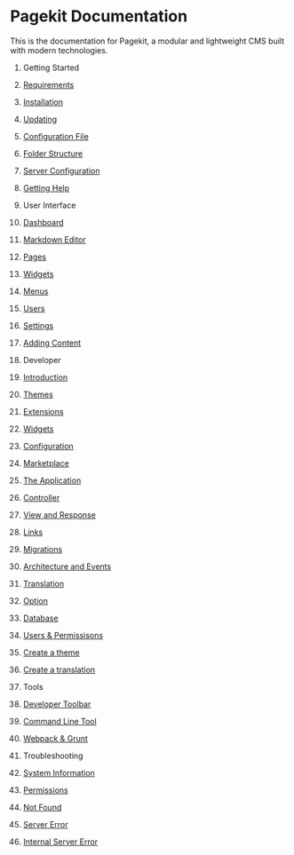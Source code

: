Pagekit Documentation
=====================

This is the documentation for Pagekit, a modular and lightweight CMS built with modern technologies.

1. Getting Started

  1. [Requirements](getting-started/requirements.md)
  2. [Installation](getting-started/installation.md)
  3. [Updating](getting-started/updating.md)
  4. [Configuration File](getting-started/configuration-file.md)
  5. [Folder Structure](getting-started/folder-structure.md)
  6. [Server Configuration](getting-started/server-configuration.md)
  7. [Getting Help](getting-started/getting-help.md)

2. User Interface
  1. [Dashboard](user-interface/dashboard.md)
  2. [Markdown Editor](user-interface/markdown-editor.md)
  3. [Pages](user-interface/pages.md)
  4. [Widgets](user-interface/widgets.md)
  5. [Menus](user-interface/menus.md)
  6. [Users](user-interface/users.md)
  7. [Settings](user-interface/settings.md)
  8. [Adding Content](user-interface/adding-content.md)

3. Developer
  1. [Introduction](developer/introduction.md)
  2. [Themes](developer/themes.md)
  3. [Extensions](developer/extensions.md)
  4. [Widgets](developer/widgets.md)
  5. [Configuration](developer/configuration.md)
  6. [Marketplace](developer/marketplace.md)
  7. [The Application](developer/application.md)
  8. [Controller](developer/controller.md)
  9. [View and Response](developer/view-response.md)
  10. [Links](developer/links.md)
  11. [Migrations](developer/migrations.md)
  12. [Architecture and Events](developer/architecture-events.md)
  13. [Translation](developer/translation.md)
  14. [Option](developer/api-option.md)
  15. [Database](developer/database.md)
  16. [Users &amp; Permissisons](developer/database.md)
  17. [Create a theme](developer/guide-theme.md)
  18. [Create a translation](developer/guide-translation.md)

4. Tools
  1. [Developer Toolbar](tools/developer-toolbar.md)
  2. [Command Line Tool](tools/command-line-tool.md)
  2. [Webpack &amp; Grunt](tools/webpack-grunt.md)

5. Troubleshooting
  1. [System Information](troubleshooting/system-information.md)
  2. [Permissions](troubleshooting/permissions.md)
  2. [Not Found](troubleshooting/not-found.md)
  2. [Server Error](troubleshooting/server-error.md)
  2. [Internal Server Error](troubleshooting/internal-server-error.md)
